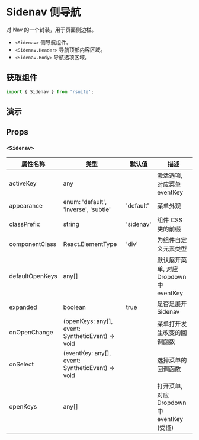 # Sidenav 侧导航

对 Nav 的一个封装，用于页面侧边栏。

* `<Sidenav>` 侧导航组件。
* `<Sidenav.Header>` 导航顶部内容区域。
* `<Sidenav.Body>` 导航选项区域。

## 获取组件

```js
import { Sidenav } from 'rsuite';
```

## 演示

<!--{demo}-->

## Props

### `<Sidenav>`

| 属性名称        | 类型                                                        | 默认值    | 描述                                       |
| --------------- | ----------------------------------------------------------- | --------- | ------------------------------------------ |
| activeKey       | any                                                         |           | 激活选项, 对应菜单 eventKey                |
| appearance      | enum: 'default', 'inverse', 'subtle'                        | 'default' | 菜单外观                                   |
| classPrefix     | string                                                      | 'sidenav' | 组件 CSS 类的前缀                          |
| componentClass  | React.ElementType                                           | 'div'     | 为组件自定义元素类型                       |
| defaultOpenKeys | any[]                                            |           | 默认展开菜单, 对应 Dropdown 中 eventKey    |
| expanded        | boolean                                                     | true      | 是否是展开 Sidenav                         |
| onOpenChange    | (openKeys: any[], event: SyntheticEvent) => void |           | 菜单打开发生改变的回调函数                 |
| onSelect        | (eventKey: any[], event: SyntheticEvent) => void |           | 选择菜单的回调函数                         |
| openKeys        | any[]                                            |           | 打开菜单, 对应 Dropdown 中 eventKey (受控) |

